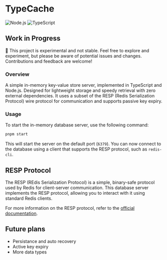 # TypeCache

![Node.js](https://img.shields.io/badge/Node.js-v19.0.0-green)
![TypeScript](https://img.shields.io/badge/TypeScript-v5.2.2-blue)

## Work in Progress

:construction: This project is experimental and not stable. Feel free to explore and experiment, but please be aware of potential issues and changes. Contributions and feedback are welcome!

### Overview

A simple in-memory key-value store server, implemented in TypeScript and Node.js. Designed for lightweight storage and speedy retrieval with zero external dependencies. It uses a subset of the RESP (Redis Serialization Protocol) wire protocol for communication and supports passive key expiry.

### Usage

To start the in-memory database server, use the following command:

```bash
pnpm start
```

This will start the server on the default port (`6379`). You can now connect to the database using a client that supports the RESP protocol, such as `redis-cli`.

## RESP Protocol

The RESP (REdis Serialization Protocol) is a simple, binary-safe protocol used by Redis for client-server communication. This database server implements the RESP protocol, allowing you to interact with it using standard Redis clients.

For more information on the RESP protocol, refer to the [official documentation](https://redis.io/topics/protocol).

## Future plans

- Persistance and auto recovery
- Active key expiry
- More data types
